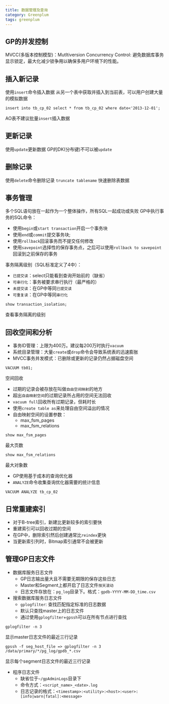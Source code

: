 ```yaml
---
title: 数据管理及查询
category: Greenplum
tags: greenplum
---
```



## GP的并发控制
MVCC(多版本控制模型)：Mutltiversion Concurrency Control: 避免数据库事务显示锁定，最大化减少锁争用以确保多用户环境下的性能。

## 插入新记录
使用`insert`命令插入数据
从另一个表中获取并插入到当前表，可以用户创建大量的模拟数据
```
insert into tb_cp_02 select * from tb_cp_02 where date<'2013-12-01';
```
AO表不建议批量`insert`插入数据

## 更新记录
使用`update`更新数据
GP的DK(分布键)不可以被`update`

## 删除记录
使用`delete`命令删除记录
`truncate tablename` 快速删除表数据

## 事务管理
多个SQL语句放在一起作为一个整体操作，所有SQL一起成功或失败
GP中执行事务的SQL命令：
+ 使用`begin`或`start transaction`开启一个事务块
+ 使用`end`或`commit`提交事务块;
+ 使用`rollback`回滚事务而不提交任何修改
+ 使用`savepoint`选择性的保存事务点，之后可以使用`rollback to savepoint`回滚到之前保存的事务

事务隔离级别（SQL标准定义了4中）：
+ `已提交读`：select只能看到查询开始前的（缺省）
+ `可串行化`：事务被要求串行执行（最严格的）
+ `未提交读`：在GP中等同`已提交读`
+ `可重复读`：在GP中等同`串行化`
```
show transaction_isolation;
```
查看事务隔离的级别

## 回收空间和分析
+ 事务ID管理：上限为400万。建议每200万时执行`vacuum`
+ 系统目录管理：大量`create`或`drop`命令会导致系统表的迅速膨胀
+ MVCC事务并发模式：已删除或更新的记录仍然占据磁盘空间
```
VACUUM tb01;
```
空间回收
+ 过期的记录会被存放在叫做`自由空间映射`的地方
+ 超出`自由映射空间`的过期记录所占用的空间无法回收
+ `vacuum full`回收所有过期记录，但耗时长
+ 使用`create table as`来处理自由空间溢出的情况
+ 自由映射空间的设置参数：
     - max_fsm_pages
     - max_fsm_relations
```
show max_fsm_pages
```
最大页数
```
show max_fsm_relations
```
最大对象数
+ GP使用基于成本的查询优化器
+ `ANALYZE`命令收集查询优化器需要的统计信息
```
VACUUM ANALYZE tb_cp_02
```

## 日常重建索引
+ 对于B-tree索引，新建比更新较多的索引要快
+ 重建索引可以回收过期的空间
+ 在GP中，删除索引然后创建通常比`reindex`更快
+ 当更新索引列时，Bitmap索引通常不会被更新

## 管理GP日志文件
+ 数据库服务日志文件
  - GP日志输出量大且不需要无期限的保存这些日志
  - Master和Segment上都开启了日志文件`按天滚动`
  - 日志文件存放在：`pg_log`目录下。格式：`gpdb-YYYY-MM-DD_time.csv`
+ 搜索数据库服务日志文件
  -  `gplogfilter`: 查找匹配指定标准的日志数据
  -  默认只查找master上的日志文件
  -  通过使用`gplogfilter`+`gpssh`可以在所有节点进行查找
```
gplogfilter -n 3
```
显示master日志文件的最近三行记录
```
gpssh -f seg_host_file => gplogfilter -n 3 /data/primary/*/pg_log/gpdb_*.csv
```
显示每个segment日志文件的最近三行记录
+ 程序日志文件
  - 缺省位于`~/gpAdminLogs`目录下
  - 命令方式：`<script_name>_<date>.log`
  - 日志记录的格式：`<timestamp>:<utility>:<host>:<user>:[info|warn|fatal]:<message>`